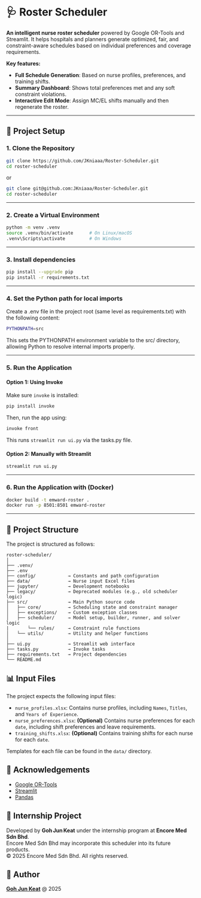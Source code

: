 # 🩺 Roster Scheduler

**An intelligent nurse roster scheduler** powered by Google OR-Tools and Streamlit. It helps hospitals and planners generate optimized, fair, and constraint-aware schedules based on individual preferences and coverage requirements.

**Key features:**

-   **Full Schedule Generation**: Based on nurse profiles, preferences, and training shifts.
-   **Summary Dashboard**: Shows total preferences met and any soft constraint violations.
-   **Interactive Edit Mode**: Assign MC/EL shifts manually and then regenerate the roster.

---

## 🚀 Project Setup

### 1. Clone the Repository

```bash
git clone https://github.com/JKniaaa/Roster-Scheduler.git
cd roster-scheduler
```

or

```bash
git clone git@github.com:JKniaaa/Roster-Scheduler.git
cd roster-scheduler
```

---

### 2. Create a Virtual Environment

```bash
python -m venv .venv
source .venv/bin/activate      # On Linux/macOS
.venv\Scripts\activate         # On Windows
```

---

### 3. Install dependencies

```bash
pip install --upgrade pip
pip install -r requirements.txt
```

---

### 4. Set the Python path for local imports

Create a .env file in the project root (same level as requirements.txt) with the following content:

```bash
PYTHONPATH=src
```

This sets the PYTHONPATH environment variable to the src/ directory, allowing Python to resolve internal imports properly.

---

### 5. Run the Application

#### Option 1: Using Invoke

Make sure `invoke` is installed:

```bash
pip install invoke
```

Then, run the app using:

```bash
invoke front
```

This runs `streamlit run ui.py` via the tasks.py file.

#### Option 2: Manually with Streamlit

```bash
streamlit run ui.py
```

---

### 6. Run the Application with (Docker)

```bash
docker build -t emward-roster .   
docker run -p 8501:8501 emward-roster
```

---

## 📁 Project Structure

The project is structured as follows:

```text
roster-scheduler/
│
├── .venv/
├── .env
├── config/            → Constants and path configuration
├── data/              → Nurse input Excel files
├── jupyter/           → Development notebooks
├── legacy/            → Deprecated modules (e.g., old scheduler logic)
├── src/               → Main Python source code
│   ├── core/          → Scheduling state and constraint manager
│   ├── exceptions/    → Custom exception classes
│   ├── scheduler/     → Model setup, builder, runner, and solver logic
|       └── rules/     → Constraint rule functions
│   └── utils/         → Utility and helper functions
│
├── ui.py              → Streamlit web interface
├── tasks.py           → Invoke tasks
├── requirements.txt   → Project dependencies
└── README.md
```

## 📊 Input Files

The project expects the following input files:

-   `nurse_profiles.xlsx`: Contains nurse profiles, including `Names`, `Titles`, and `Years of Experience`.
-   `nurse_preferences.xlsx`: **(Optional)** Contains nurse preferences for each `date`, including shift preferences and leave requirements.
-   `training_shifts.xlsx`: **(Optional)** Contains training shifts for each nurse for each `date`.

Templates for each file can be found in the `data/` directory.

## 🙏 Acknowledgements

-   [Google OR-Tools](https://developers.google.com/optimization)
-   [Streamlit](https://streamlit.io/)
-   [Pandas](https://pandas.pydata.org/)

## 🏢 Internship Project

Developed by **Goh Jun Keat** under the internship program at **Encore Med Sdn Bhd**.  
Encore Med Sdn Bhd may incorporate this scheduler into its future products.  
© 2025 Encore Med Sdn Bhd. All rights reserved.

## 👤 Author

[**Goh Jun Keat**](https://github.com/JKniaaa) @ 2025
